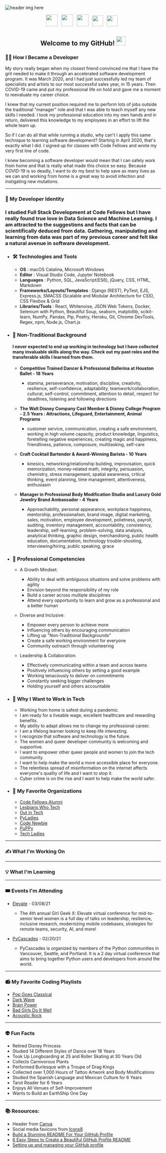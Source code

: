 
<!--
**HexxKing/HexxKing** is a ✨ _special_ ✨ repository because its `README.md` (this file) appears on your GitHub profile.

Here are some ideas to get you started:

- name/ job title / personal titles
- 🤔 I’m looking for help with ...
- 💬 Ask me about ...
- ⚡ Fun fact: ...

-->

<!-- ======Header============================= -->
![header img here](./images/header.png)


<p align="center">
<!-- I have a theory that GitHub does not support the ability to open a link in a new tab. I could only find evidence that it is not possible. -->
<a href="https://www.linkedin.com/in/hexx-king/" target="_blank" rel="noopener noreferrer"><img height="38" src="./images/linkedin.png"></a>&nbsp;&nbsp;
<a href="https://twitter.com/hexx_king" target="_blank" rel="noopener noreferrer"><img height="38" src="./images/twitter.png"></a>&nbsp;&nbsp;
<a href="https://www.facebook.com/hexxking13/" target="_blank" rel="noopener noreferrer"><img height="38" src="./images/facebook.png"></a>&nbsp;&nbsp;
<a href="mailto:hexxking13@gmail.com" target="_blank" rel="noopener noreferrer"><img height="35" src="./images/gmail.png"></a>&nbsp;&nbsp;
<a href="https://dev.to/hexxking" target="_blank" rel="noopener noreferrer"><img height="35" src="./images/dev.png"></a>&nbsp;&nbsp;
</p>

<h2 align="center">Welcome to my GitHub! <img src="https://raw.githubusercontent.com/MartinHeinz/MartinHeinz/master/wave.gif" width="30px"></h2>

<h3>🧑‍💻 How I Became a Developer</h3>

My story really began when my closest friend convinced me that I have the grit needed to make it through an accelerated software development program. It was March 2020, and I had just successfully led my team of specialists and artists to our most successful sales year, in 15 years. Then COVID-19 came and put my professional life on hold and gave me a moment to reevaluate my career choice. 

I knew that my current position required me to perform lots of jobs outside the traditional "manager" role and that I was able to teach myself any new skills I needed. I took my professional education into my own hands and in return, delivered this knowledge to my employees in an effort to lift the whole team up. 

So if I can do all that while running a studio, why can't I apply this same technique to learning software development? Starting in April 2020, that's exactly what I did. I signed up for classes with Code Fellows and wrote my very first line of code. 

I knew becoming a software developer would mean that I can safely work from home and that is really what made this choice so easy. Because COVID-19 is so deadly, I want to do my best to help save as many lives as we can and working from home is a great way to avoid infection and instigating new mutations. 
 

---------------------
<h3>🐍 My Developer Identity</h3>

### I studied **Full Stack Development** at Code Fellows but I have really found true love in **Data Science** and **Machine Learning**.  I am attracted to the suggestions and facts that can be scientifically deduced from data. Gathering, manipulating and learning from data was part of my previous career and felt like a natural avenue in software development. 

  - ### 🛠️ **Technologies and Tools**

    - **OS** : macOS Catalina, Microsoft Windows
    - **Editor** : Visual Studio Code, Jupyter Notebook
    - **Languages** : Python, SQL, JavaScript(ES6), jQuery, CSS, HTML, Markdown
    - **Frameworks/Layouts/Templates** : Django (REST), PyTest, EJS, Express.js, SMACSS (Scalable and Modular Architecture for CSS), CSS Flexbox & Grid
    - **Libraries/Tools** : React, Whitenoise, JSON Web Tokens, Docker, Selenium with Python, Beautiful Soup, seaborn, matplotlib, scikit-learn, NumPy, Pandas, Pip, Poetry, Heroku, Git, Chrome DevTools, Regex, npm, Node.js, Chart.js
  
  - ### 💎 **Non-Traditional Background**
    #### I never expected to end up working in technology but I have collected many invaluable skills along the way. Check out my past roles and the transferable skills I learned from them.

    - **Competitive Trained Dancer & Professional Ballerina at Houston Ballet - 18 Years**
      - stamina, perseverance, motivation, discipline, creativity, resilience, self-confidence, adaptability, teamwork/collaboration, cultural, self-control, commitment, attention to detail, respect for deadlines, listening and following directions

    - **The Walt Disney Company Cast Member & Disney College Program - 2.5 Years : Attractions, Lifeguard, Entertainment, Animal Programs**
      - customer service, communication, creating a safe environment, working in high volume capacity, product knowledge, linguistics, foretelling negative experiences, creating magic and happiness, friendliness, patience, composure, multitasking, self-care

    - **Craft Cocktail Bartender & Award-Winning Barista - 10 Years**
	    - kinesics, networking/relationship building, improvisation, quick memorization, money-related math, integrity, persuasion, chemistry, stress management, spatial awareness, critical thinking, event planning, time management, attentiveness, enthusiasm

    - **Manager in Professional Body Modification Studio and Luxury Gold Jewelry Brand Ambassador - 4 Years**
	    - Approachability, personal appearance, workplace happiness, mentorship, professionalism, brand image, digital marketing, sales, motivation, employee development, polietness, payroll, auditing, inventory management, accountability, consistency, leadership, self-learning, problem-solving, data analysis, analytical thinking, graphic design, merchandising, public health education, documentation, technology trouble-shooting, interviewing/hiring, public speaking, grace

  - ### 🌟 **Professional Competencies**
    - A Growth Mindset:
      - Ability to deal with ambiguous situations and solve problems with agility
      - Envision beyond the responsibility of my role
      - Build a career across multiple disciplines
      - Attend every opportunity to learn and grow as a professional and a better human 

    - Diverse and Inclusive:
      - Empower every person to achieve more
      - Influencing others by encouraging communication
      - Lifting up "Non-Traditional Backgrounds"
      - Create a safe working environment for everyone
      - Community outreach through volunteering

    - Leadership & Collaboration:
      - Effectively communicating within a team and across teams
      - Positively influencing others by setting a good example 
      - Working tenaciously to deliver on commitments
      - Constantly seeking bigger challenges
      - Holding yourself and others accountable


  <!-- Start a twitter hashtag that I can later link to here #ThisIsWhyIWantToWorkInTech -->
  - ### 🌈 **Why I Want to Work in Tech**
    - Working from home is safest during a pandemic.
    - I am ready for a liveable wage, excellent healthcare and rewarding benefits.
    - My ability to adapt allows me to change my professional career.
    - I am a lifelong learner looking to keep life interesting.
    - I recognize that software and technology is the future.
    - The women and queer developer community is welcoming and supportive.
    - I want to empower other queer people and women to join the tech community.
    - I want to help make the world a more accessible place for everyone.
    - The relentless spread of misinformation on the internet affects everyone's quality of life and I want to stop it.
    - Cyber crime is on the rise and I want to help make the world safer.


  - ### 👭 **My Favorite Organizations**
    - [Code Fellows Alumni](https://www.linkedin.com/school/code-fellows/people/)
    - [Lesbians Who Tech](https://lesbianswhotech.org/about/)
    - [Out in Tech](https://outintech.com/)
    - [PyLadies](https://pyladies.com/)
    - [Code Newbie](https://www.codenewbie.org/)
    - [PuPPy](https://www.pspython.com/app/)
    - [Tech Ladies](https://www.hiretechladies.com/)


---------------------
<h3>✍️ What I'm Working On</h3>

---------------------
<h3>💡 What I'm Learning</h3>

---------------------
<h3>🎟️ Events I'm Attending</h3>

  - [Elevate](https://girlgeek.io/conferences/elevate2021/) - 03/08/21
    - The 4th annual Girl Geek X: Elevate virtual conference for mid-to-senior level women is a full day of talks on leadership, resilience, inclusive research, modernizing mobile codebases, strategies for remote teams, security, AI, and more!

  - [PyCascades](https://2021.pycascades.com/) - 02/20/21
    - PyCascades is organized by members of the Python communities in Vancouver, Seattle, and Portland. It is a 2 day virtual conference that aims to bring together Python users and developers from around the world.

---------------------
<h3>📻 My Favorite Coding Playlists</h3>

  - [Pop Goes Classical](https://open.spotify.com/playlist/37i9dQZF1DWUPafHP1BJw1?si=9JTN8J_bS0iVzTT0GeULzA)
  - [Dark Wave](https://open.spotify.com/playlist/2B38PQb9QByEVSyKcuFLyh?si=Jhk4YMk-ShS_z_N_QFj3uA)
  - [Brain Power](https://open.spotify.com/playlist/7KxpNGzqnlzXdQxrgF7aBV?si=mmOXpl3zShuvYp-GWeKaRQ)
  - [Bad Girls Do It Well](https://open.spotify.com/playlist/0rst8pDrV7wTC7iZg01G2j?si=TEOv8awtTn66bPXcy_LWtA)
  - [Acoustic Rock](https://open.spotify.com/playlist/37i9dQZF1DX0rCrO4CFRfM?si=Fi5-1AocQFiaBFmYmuXQhA)


<!-- --------------------- -->
<!-- <h3>👭 What I'm Contributing To</h3> -->

---------------------
<h3>👽 Fun Facts</h3>

  - Retired Disney Princess
  - Studied 14 Different Styles of Dance over 18 Years
  - Took Up Longboarding at 25 and Roller Skating at 30 Years Old
  - Collects Carnivorous Plants
  - Performed Burlesque with a Troupe of Drag Kings
  - Collected over 1,000 Hours of Tattoo Artwork and Body Modifications
  - Studied the Spanish Language and Mexican Culture for 6 Years
  - Tarot Reader for 6 Years
  - Enjoys All Venues of Self-Improvement
  - Wants to Build an EarthShip One Day

---------------------
<!-- ======FOOTER============================= -->
<footer>
<h3>📚 Resources:</h3>

- Header from <a href="https://www.canva.com/">Canva</a>
- Social media favicons from <a href="https://icons8.com">Icons8</a>
- <a href="https://towardsdatascience.com/build-a-stunning-readme-for-your-github-profile-9b80434fe5d7">Build a Stunning README For Your GitHub Profile</a>
- <a href="https://sarah-hart-landolt.medium.com/6-easy-steps-to-create-a-beautiful-github-profile-readme-edc7840b2c7">6 Easy Steps to Create a Beautiful GitHub Profile README</a>
- <a href="https://docs.github.com/en/github/setting-up-and-managing-your-github-profile">Setting up and managing your GitHub profile
</a>
</footer>

<!-- technologies and tools, stuff from slides, fav organizations, quote from RBG -->